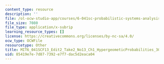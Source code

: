 ```yaml
---
content_type: resource
description: ''
file: /ol-ocw-studio-app/courses/6-041sc-probabilistic-systems-analysis-and-applied-probability-fall-2013/85419e7e7d877392e7f7dac5d2eaca04_MIT6_041SCF13_Edit2_Take2_No13_Ch1_HypergeometicProbabilities_300k.srt
file_size: 7080
file_type: application/x-subrip
learning_resource_types: []
license: https://creativecommons.org/licenses/by-nc-sa/4.0/
ocw_type: OCWFile
resourcetype: Other
title: MIT6_041SCF13_Edit2_Take2_No13_Ch1_HypergeometicProbabilities_300k.srt
uid: 85419e7e-7d87-7392-e7f7-dac5d2eaca04
---
```

